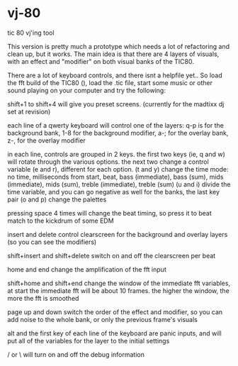 # vj-80
tic 80 vj'ing tool

This version is pretty much a prototype which needs a lot of refactoring and clean up, but it works. The main idea is that there are 4 layers of visuals, with an effect and "modifier" on both visual banks of the TIC80.

There are a lot of keyboard controls, and there isnt a helpfile yet.. So load the fft build of the TIC80 (), load the .tic file, start some music or other sound playing on your computer and try the following:

shift+1 to shift+4 will give you preset screens. (currently for the madtixx dj set at revision)

each line of a qwerty keyboard will control one of the layers: q-p is for the background bank, 1-8 for the background modifier, a-; for the overlay bank, z-, for the overlay modifier

in each line, controls are grouped in 2 keys. 
  the first two keys (ie, q and w) will rotate through the various options. 
  the next two change a control variable (e and r), different for each option. 
  (t and y) change the time mode: no time, milliseconds from start, beat, bass (immediate), bass (sum), mids (immediate), mids (sum), treble (immediate), treble (sum)
  (u and i) divide the time variable, and you can go negative as well
  for the banks, the last key pair (o and p) change the palettes
	
pressing space 4 times will change the beat timing, so press it to beat match to the kickdrum of some EDM

insert and delete control clearscreen for the background and overlay layers (so you can see the modifiers)

shift+insert and shift+delete switch on and off the clearscreen per beat

home and end change the amplification of the fft input

shift+home and shift+end change the window of the immediate fft variables, at start the immediate fft will be about 10 frames. the higher the window, the more the fft is smoothed

page up and down switch the order of the effect and modifier, so you can add noise to the whole bank, or only the previous frame's visuals

alt and the first key of each line of the keyboard are panic inputs, and will put all of the variables for the layer to the initial settings

/  or \ will turn on and off the debug information
